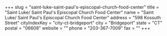 +++
slug = "saint-luke-saint-paul's-episcopal-church-food-center"
title = "Saint Luke/ Saint Paul's Episcopal Church Food Center"
name = "Saint Luke/ Saint Paul's Episcopal Church Food Center"
address = "598 Kossuth Street"
cityIndexKey = "city-ct-bridgeport"
city = "Bridgeport"
state = "CT"
postal = "06608"
website = ""
phone = "203-367-7009"
fax = ""
+++
